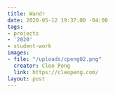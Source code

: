 ```yaml
---
title: Wandr
date: 2020-05-12 19:37:00 -04:00
tags:
- projects
- '2020'
- student-work
images:
- file: "/uploads/cpeng02.png"
  creator: Cleo Peng
  link: https://cleopeng.com/
layout: post
---
```


